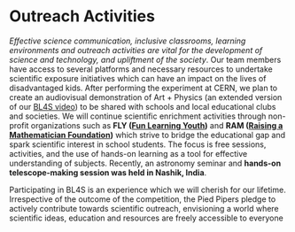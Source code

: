 
# Outreach Activities #

*Effective science communication, inclusive classrooms, learning environments
and outreach activities are vital for the development of science and technology,
and upliftment of the society*. Our team members have access to several platforms and necessary resources to undertake scientific exposure initiatives which
can have an impact on the lives of disadvantaged kids.
After performing the experiment at CERN, we plan to create an audiovisual demonstration of Art + Physics (an extended version of our [BL4S video](https://youtu.be/b6IrVvogiFA))
to be shared with schools and local educational clubs and societies. We will
continue scientific enrichment activities through non-profit organizations such
as **FLY ([Fun Learning Youth](https://funlearningyouth.org))** and **RAM ([Raising a Mathematician Foundation](https://www.raisingamathematician.com/))**
which strive to bridge the educational gap and spark scientific interest in school
students. The focus is free sessions, activities, and the use of hands-on learning
as a tool for effective understanding of subjects. Recently, an astronomy seminar
and **hands-on telescope-making session was held in Nashik, India**. 

Participating in BL4S is an experience which we will cherish for our lifetime.
Irrespective of the outcome of the competition, the Pied Pipers pledge to actively
contribute towards scientific outreach, envisioning a world where scientific ideas,
education and resources are freely accessible to everyone
